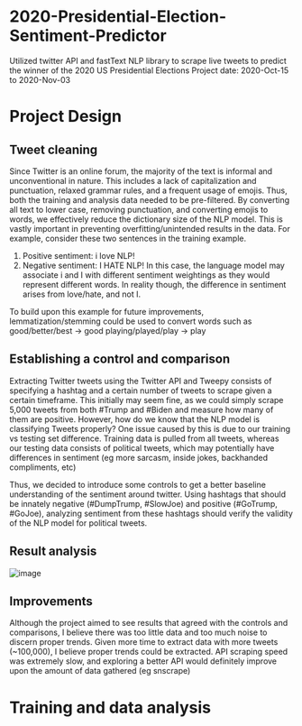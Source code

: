 # 2020-Presidential-Election-Sentiment-Predictor
Utilized twitter API and fastText NLP library to scrape live tweets to predict the winner of the 2020 US Presidential Elections 
Project date: 2020-Oct-15 to 2020-Nov-03

# Project Design
## Tweet cleaning 
Since Twitter is an online forum, the majority of the text is informal and unconventional in nature. This includes a lack of capitalization and punctuation, relaxed grammar rules, and a frequent usage of emojis. Thus, both the training and analysis data needed to be pre-filtered. By converting all text to lower case, removing punctuation, and converting emojis to words, we effectively reduce the dictionary size of the NLP model. This is vastly important in preventing overfitting/unintended results in the data.
For example, consider these two sentences in the training example.
1. Positive sentiment: i love NLP!
2. Negative sentiment: I HATE NLP!
In this case, the language model may associate i and I with different sentiment weightings as they would represent different words. In reality though, the difference in sentiment arises from love/hate, and not I. 

To build upon this example for future improvements, lemmatization/stemming could be used to convert words such as 
good/better/best -> good
playing/played/play -> play

## Establishing a control and comparison
Extracting Twitter tweets using the Twitter API and Tweepy consists of specifying a hashtag and a certain number of tweets to scrape given a certain timeframe. This initially may seem fine, as we could simply scrape 5,000 tweets from both #Trump and #Biden and measure how many of them are positive. However, how do we know that the NLP model is classifying Tweets properly? 
One issue caused by this is due to our training vs testing set difference. Training data is pulled from all tweets, whereas our testing data consists of political tweets, which may potentially have differences in sentiment (eg more sarcasm, inside jokes, backhanded compliments, etc)

Thus, we decided to introduce some controls to get a better baseline understanding of the sentiment around twitter. Using hashtags that should be innately negative (#DumpTrump, #SlowJoe) and positive (#GoTrump, #GoJoe), analyzing sentiment from these hashtags should verify the validity of the NLP model for political tweets. 


## Result analysis
![image](https://user-images.githubusercontent.com/67357603/221340901-c27a9203-8509-424b-81f0-a5dc4b551415.png)

## Improvements
Although the project aimed to see results that agreed with the controls and comparisons, I believe there was too little data and too much noise to discern proper trends. Given more time to extract data with more tweets (~100,000), I believe proper trends could be extracted. API scraping speed was extremely slow, and exploring a better API would definitely improve upon the amount of data gathered (eg snscrape)  

# Training and data analysis
